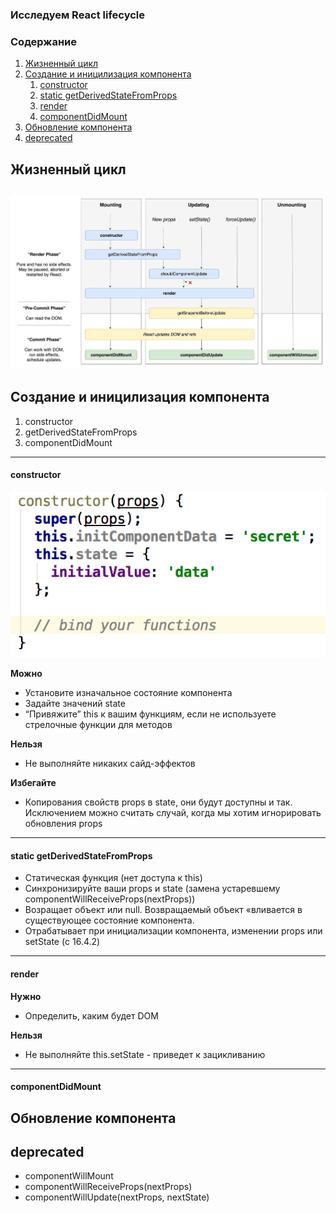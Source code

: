 ### Исследуем React lifecycle
### Содержание
1. [Жизненный цикл](#Жизненный-цикл)
1. [Создание и иницилизация компонента](#Создание-и-иницилизация-компонента)
    1. [constructor](#constructor)
    1. [static getDerivedStateFromProps](#static-getderivedstatefromprops)
    1. [render](#render)
    1. [componentDidMount](#componentdidmount)
1. [Обновление компонента](#Обновление-компонента)
1. [deprecated](#deprecated)

## Жизненный цикл
![lifecycle](lifecycle.jpeg)
---
## Создание и иницилизация компонента
1. constructor
1. getDerivedStateFromProps
1. componentDidMount
---
#### constructor
![constructor](imgs/constructor.png)

**Можно**
* Установите изначальное состояние компонента
* Задайте значений state
* “Привяжите” this к вашим функциям, если не используете стрелочные функции для методов

**Нельзя**
* Не выполняйте никаких сайд-эффектов

**Избегайте**
* Копирования свойств props в state, они будут доступны и так. Исключением можно считать случай, когда мы хотим игнорировать обновления props
---
#### static getDerivedStateFromProps
* Статическая функция (нет доступа к this)
* Синхронизируйте ваши props и state (замена устаревшему componentWillReceiveProps(nextProps))
* Возращает объект или null. Возвращаемый объект «вливается в существующее состояние компонента.
* Отрабатывает при инициализации компонента, изменении props или setState (с 16.4.2)
---
#### render
**Нужно**
* Определить, каким будет DOM

**Нельзя**
* Не выполняйте this.setState - приведет к зацикливанию
---
#### componentDidMount

## Обновление компонента

## deprecated

* componentWillMount
* componentWillReceiveProps(nextProps)
* componentWillUpdate(nextProps, nextState)




